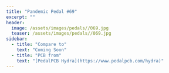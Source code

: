 ```yaml
---
title: "Pandemic Pedal #69"
excerpt: ""
header:
  image: /assets/images/pedals//069.jpg
  teaser: /assets/images/pedals//069.jpg
sidebar:
  - title: "Compare to"
    text: "Coming Soon"
  - title: "PCB from"
    text: "[PedalPCB Hydra](https://www.pedalpcb.com/hydra)"
---
```


